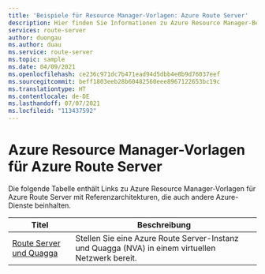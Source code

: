 ```yaml
---
title: 'Beispiele für Resource Manager-Vorlagen: Azure Route Server'
description: Hier finden Sie Informationen zu Azure Resource Manager-Beispielvorlagen für Azure Route Server.
services: route-server
author: duongau
ms.author: duau
ms.service: route-server
ms.topic: sample
ms.date: 04/09/2021
ms.openlocfilehash: ce236c971dc7b471ead94d5dbb4e8b9d76037eef
ms.sourcegitcommit: beff1803eeb28b60482560eee8967122653bc19c
ms.translationtype: HT
ms.contentlocale: de-DE
ms.lasthandoff: 07/07/2021
ms.locfileid: "113437592"
---
```

# <a name="azure-resource-manager-templates-for-azure-route-server"></a>Azure Resource Manager-Vorlagen für Azure Route Server

Die folgende Tabelle enthält Links zu Azure Resource Manager-Vorlagen für Azure Route Server mit Referenzarchitekturen, die auch andere Azure-Dienste beinhalten.

| Titel | Beschreibung |
| ------ | ----------- |
| [Route Server und Quagga](https://github.com/Azure/azure-quickstart-templates/tree/master/quickstarts/microsoft.network/route-server-quagga) | Stellen Sie eine Azure Route Server-Instanz und Quagga (NVA) in einem virtuellen Netzwerk bereit. |
